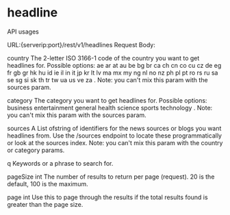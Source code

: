 # headline

API usages

URL:{serverip:port}/rest/v1/headlines
Request Body:

country
The 2-letter ISO 3166-1 code of the country you want to get headlines for. Possible options: ae ar at au be bg br ca ch cn co cu cz de eg fr gb gr hk hu id ie il in it jp kr lt lv ma mx my ng nl no nz ph pl pt ro rs ru sa se sg si sk th tr tw ua us ve za . Note: you can't mix this param with the sources param.

category
The category you want to get headlines for. Possible options: business entertainment general health science sports technology . Note: you can't mix this param with the sources param.

sources
A List ofstring of identifiers for the news sources or blogs you want headlines from. Use the /sources endpoint to locate these programmatically or look at the sources index. Note: you can't mix this param with the country or category params.

q
Keywords or a phrase to search for.

pageSize
int
The number of results to return per page (request). 20 is the default, 100 is the maximum.

page
int
Use this to page through the results if the total results found is greater than the page size.

